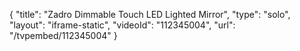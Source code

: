 {
    "title": "Zadro Dimmable Touch LED Lighted Mirror",
    "type": "solo",
    "layout": "iframe-static",
    "videoId": "112345004",
    "url": "\/tvpembed\/112345004"
}